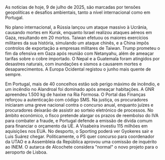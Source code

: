 As notícias de hoje, 9 de julho de 2025, são marcadas por tensões geopolíticas e desafios ambientais, tanto a nível internacional como em Portugal.

No plano internacional, a Rússia lançou um ataque massivo à Ucrânia, causando mortes em Kursk, enquanto Israel realizou ataques aéreos em Gaza, resultando em 20 mortos. Taiwan efetuou os maiores exercícios militares da sua história, simulando um ataque chinês, e a China impôs controlos de exportação a empresas militares de Taiwan. Trump prometeu o fim da ofensiva em Gaza após reunião com Netanyahu, além de ameaçar tarifas sobre o cobre importado. O Nepal e a Guatemala foram atingidos por desastres naturais, com inundações e sismos a causarem mortes e desaparecimentos. A Europa Ocidental registou o junho mais quente de sempre.

Em Portugal, mais de 40 concelhos estão sob perigo máximo de incêndio, e um incêndio no Alandroal foi dominado após ameaçar habitações. A GNR apreendeu 1.500 kg de haxixe na Ria Formosa. O Portal das Finanças reforçou a autenticação com código SMS. Na justiça, os procuradores iniciaram uma greve nacional contra o concurso anual, enquanto juízes e procuradores deixarão de assistir ao sorteio eletrónico de processos. No âmbito económico, o fisco pretende alargar os prazos de reembolso do IVA para combater a fraude, e Portugal defende a emissão de dívida comum para financiar o orçamento da UE. A Visabeira investiu 115 milhões em aquisições nos EUA. No desporto, o Sporting poderá ver Gyokeres sair e Luis Suárez chegar. Politicamente, o PS quer concurso para coordenador da UTAO e a Assembleia da República aprovou uma comissão de inquérito ao INEM. O autarca de Alcochete considera "normal" o novo projeto para o aeroporto de Lisboa.
